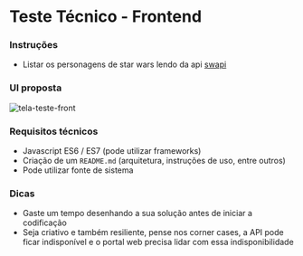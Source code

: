 # Teste Técnico - Frontend

### Instruções

- Listar os personagens de star wars lendo da api [swapi](https://swapi.co/)

### UI proposta

![tela-teste-front](https://user-images.githubusercontent.com/398909/42768524-2679fad8-88f6-11e8-9872-41eb199d1d79.png)

### Requisitos técnicos

- Javascript ES6 / ES7 (pode utilizar frameworks)
- Criação de um `README.md` (arquitetura, instruções de uso, entre outros)
- Pode utilizar fonte de sistema

### Dicas

- Gaste um tempo desenhando a sua solução antes de iniciar a codificação
- Seja criativo e também resiliente, pense nos corner cases, a API pode ficar indisponível e o portal web precisa lidar com essa indisponibilidade

